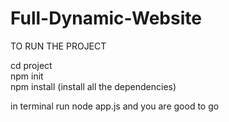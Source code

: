 # Full-Dynamic-Website

TO RUN THE PROJECT

cd project <br>
npm init<br>
npm install  (install all the dependencies) <br>

in terminal run node app.js and you are good to go
